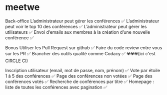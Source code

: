 # meetwe

Back-office
L’administrateur peut gérer les conférences ✅
L’administrateur peut voir le top 10 des conférences ✅
L’administrateur peut gérer les utilisateurs ✅
Envoi d’emails aux membres à la création d’une nouvelle conférence ✅

Bonus
Utiliser les Pull Request sur github ✅
Faire du code review entre vous sur les PR ✅
Brancher des outils qualité comme Codacy ✅   ☢️☢️☢️(ici c'est CIRCLE CI)


Inscription utilisateur (email, mot de passe, nom, prénom) ✅
Vote par étoile 1 à 5 des conférences ✅
Page des conférences non votées ✅
Page des conférences votés ✅
Recherche de conférences par titre ✅
Homepage : liste de toutes les conférences avec pagination ✅



